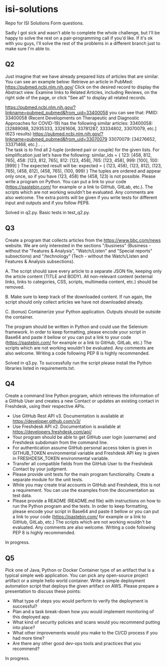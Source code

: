 # isi-solutions
Repo for ISI Solutions Form questions.

Sadly I got sick and wasn't able to complete the whole challenge, but I'll be happy to solve the rest on a pair-programming call if you'd like.
If it's ok with you guys, I'll solve the rest of the problems in a different branch just to make sure I'm able to.

## Q2
Just imagine that we have already prepared lists of articles that are similar.  You can see an example below: 
Retrieve an article in PubMed: https://pubmed.ncbi.nlm.nih.gov/ 
Click on the desired record to display the Abstract view. 
Examine links to Related Articles, including Reviews, on the right side of the page, or click "See all" to display all related records. 

https://pubmed.ncbi.nlm.nih.gov/?linkname=pubmed_pubmed&from_uid=33400058 
you can see that: 
PMID: 33400058 (Recent Developments on Therapeutic and Diagnostic Approaches for COVID-19) 
has the following similar articles: 
33400058: [32889088, 32935333, 33261606, 33781287, 33334802, 33070079, etc.] (623 results) 
https://pubmed.ncbi.nlm.nih.gov/?linkname=pubmed_pubmed&from_uid=33070079 
33070079: [34276652, 33371468, etc.] 
. . .  
The task is to find all 2‑tuple (ordered pair or couple) for the given lists. For simplification just let’s have the following: 
similar_ids = { 
    123: [458, 812, 765], 
    458: [123, 812, 765], 
    812: [123, 458], 
    765: [123, 458], 
    999: [100], 
    100: [999] 
}
The expected result will be: 
expected = { 
    (123, 458), (123, 812), (123, 765), (458, 812), (458, 765), (100, 999) 
}
The tuples are ordered and appear only once, so if you have (123, 458) the (458, 123) is not possible. 
Please write a program on Python. You can put a link to your code (https://pastebin.com/ for example or a link to GitHub, GitLab, etc.).
The scripts which are not working wouldn't be evaluated. Any comments are also welcome.
The extra points will be given if you write tests for different input and outputs and if you follow PEP8.

Solved in q2.py. Basic tests in test_q2.py.

## Q3

Create a program that collects articles from the https://www.bbc.com/news website. We are only interested in the sections "/business" (Business - without the "Features & Analysis", "Watch/Listen" and "Special reports" subsections) and "/technology" (Tech - without the Watch/Listen and Features & Analysis subsections).

A. The script should save every article to a separate JSON file, keeping only the article content (TITLE and BODY). All non-relevant content (external links, links to categories, CSS, scripts, multimedia content, etc.) should be removed.

B. Make sure to keep track of the downloaded content. If run again, the script should only collect articles we have not downloaded already.

C. (bonus) Containerize your Python application. Outputs should be outside the container.

The program should be written in Python and could use the Selenium framework.
In order to keep formatting, please encode your script in Base64 and paste it bellow or you can put a link to your code (https://pastebin.com/ for example or a link to GitHub, GitLab, etc.)
The scripts which are not working wouldn't be evaluated. Any comments are also welcome.
Writing a code following PEP 8 is highly recommended.

Solved in q3.py. To successfully run the script please install the Python libraries listed in requirements.txt.

## Q4

Create a command line Python program, which retrieves the information of a GitHub User and creates a new Contact or updates an existing contact in Freshdesk, using their respective APIs.
 - Use GitHub Rest API v3. Documentation is available at https://developer.github.com/v3/
 - Use Freshdesk API v2. Documentation is available at https://developers.freshdesk.com/api/
 - Your program should be able to get GitHub user login (username) and Freshdesk subdomain from the command line.
 - For authentication assume GitHub personal access token is given in GITHUB_TOKEN environmental variable and Freshdesk API key is given in FRESHDESK_TOKEN environmental variable.
 - Transfer all compatible fields from the GitHub User to the Freshdesk Contact by your judgment.
 - Please provide unit tests for the main program functionality. Create a separate module for the unit tests.
 - While you may create trial accounts in GitHub and Freshdesk, this is not a requirement. You can use the examples from the documentation as test data.
 - Please provide a README (README.md file) with instructions on how to run the Python program and the tests.
In order to keep formatting, please encode your script in Base64 and paste it bellow or you can put a link to your code (https://pastebin.com/ for example or a link to GitHub, GitLab, etc.)
The scripts which are not working wouldn't be evaluated. Any comments are also welcome.
Writing a code following PEP 8 is highly recommended.

In progress.

## Q5

Pick one of Java, Python or Docker Container type of an artifact that is a typical simple web application. You can pick any open-source project artifact or a simple hello world container.
Write a simple deployment automation script that deploys the given artifact on AWS.
Please prepare a presentation to discuss these points:
* What type of steps you would perform to verify the deployment is successful?
* Plan and a task break-down how you would implement monitoring of this deployed app.
* What kind of security policies and scans would you recommend putting into place?
* What other improvements would you make to the CI/CD process if you had more time?
* Are there any other good dev-ops tools and practices that you recommend?

In progress.